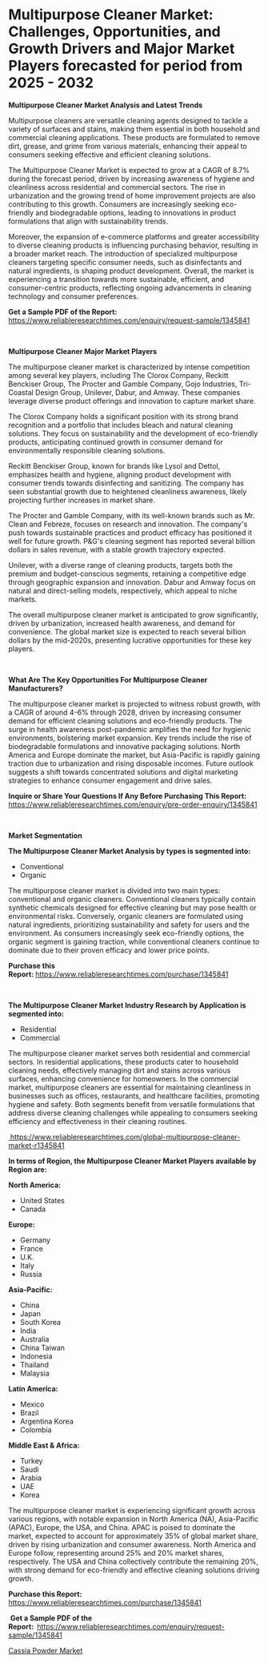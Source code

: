 <p><h1>Multipurpose Cleaner Market: Challenges, Opportunities, and Growth Drivers and Major Market Players forecasted for period from 2025 - 2032</h1></p><p><strong>Multipurpose Cleaner Market Analysis and Latest Trends</strong></p>
<p><p>Multipurpose cleaners are versatile cleaning agents designed to tackle a variety of surfaces and stains, making them essential in both household and commercial cleaning applications. These products are formulated to remove dirt, grease, and grime from various materials, enhancing their appeal to consumers seeking effective and efficient cleaning solutions.</p><p>The Multipurpose Cleaner Market is expected to grow at a CAGR of 8.7% during the forecast period, driven by increasing awareness of hygiene and cleanliness across residential and commercial sectors. The rise in urbanization and the growing trend of home improvement projects are also contributing to this growth. Consumers are increasingly seeking eco-friendly and biodegradable options, leading to innovations in product formulations that align with sustainability trends. </p><p>Moreover, the expansion of e-commerce platforms and greater accessibility to diverse cleaning products is influencing purchasing behavior, resulting in a broader market reach. The introduction of specialized multipurpose cleaners targeting specific consumer needs, such as disinfectants and natural ingredients, is shaping product development. Overall, the market is experiencing a transition towards more sustainable, efficient, and consumer-centric products, reflecting ongoing advancements in cleaning technology and consumer preferences.</p></p>
<p><strong>Get a Sample PDF of the Report:&nbsp;</strong> <a href="https://www.reliableresearchtimes.com/enquiry/request-sample/1345841?utm_campaign=2275&utm_medium=2&utm_source=Github&utm_content=ia&utm_term=31032025&utm_id=multipurpose-cleaner">https://www.reliableresearchtimes.com/enquiry/request-sample/1345841</a></p>
<p>&nbsp;</p>
<p><strong>Multipurpose Cleaner Major Market Players</strong></p>
<p><p>The multipurpose cleaner market is characterized by intense competition among several key players, including The Clorox Company, Reckitt Benckiser Group, The Procter and Gamble Company, Gojo Industries, Tri-Coastal Design Group, Unilever, Dabur, and Amway. These companies leverage diverse product offerings and innovation to capture market share.</p><p>The Clorox Company holds a significant position with its strong brand recognition and a portfolio that includes bleach and natural cleaning solutions. They focus on sustainability and the development of eco-friendly products, anticipating continued growth in consumer demand for environmentally responsible cleaning solutions. </p><p>Reckitt Benckiser Group, known for brands like Lysol and Dettol, emphasizes health and hygiene, aligning product development with consumer trends towards disinfecting and sanitizing. The company has seen substantial growth due to heightened cleanliness awareness, likely projecting further increases in market share.</p><p>The Procter and Gamble Company, with its well-known brands such as Mr. Clean and Febreze, focuses on research and innovation. The company's push towards sustainable practices and product efficacy has positioned it well for future growth. P&G's cleaning segment has reported several billion dollars in sales revenue, with a stable growth trajectory expected.</p><p>Unilever, with a diverse range of cleaning products, targets both the premium and budget-conscious segments, retaining a competitive edge through geographic expansion and innovation. Dabur and Amway focus on natural and direct-selling models, respectively, which appeal to niche markets.</p><p>The overall multipurpose cleaner market is anticipated to grow significantly, driven by urbanization, increased health awareness, and demand for convenience. The global market size is expected to reach several billion dollars by the mid-2020s, presenting lucrative opportunities for these key players.</p></p>
<p>&nbsp;</p>
<p><strong>What Are The Key Opportunities For Multipurpose Cleaner Manufacturers?</strong></p>
<p><p>The multipurpose cleaner market is projected to witness robust growth, with a CAGR of around 4-6% through 2028, driven by increasing consumer demand for efficient cleaning solutions and eco-friendly products. The surge in health awareness post-pandemic amplifies the need for hygienic environments, bolstering market expansion. Key trends include the rise of biodegradable formulations and innovative packaging solutions. North America and Europe dominate the market, but Asia-Pacific is rapidly gaining traction due to urbanization and rising disposable incomes. Future outlook suggests a shift towards concentrated solutions and digital marketing strategies to enhance consumer engagement and drive sales.</p></p>
<p><strong>Inquire or Share Your Questions If Any Before Purchasing This Report:</strong> <a href="https://www.reliableresearchtimes.com/enquiry/pre-order-enquiry/1345841?utm_campaign=2275&utm_medium=2&utm_source=Github&utm_content=ia&utm_term=31032025&utm_id=multipurpose-cleaner">https://www.reliableresearchtimes.com/enquiry/pre-order-enquiry/1345841</a></p>
<p>&nbsp;</p>
<p><strong>Market Segmentation</strong></p>
<p><strong>The Multipurpose Cleaner Market Analysis by types is segmented into:</strong></p>
<p><ul><li>Conventional</li><li>Organic</li></ul></p>
<p><p>The multipurpose cleaner market is divided into two main types: conventional and organic cleaners. Conventional cleaners typically contain synthetic chemicals designed for effective cleaning but may pose health or environmental risks. Conversely, organic cleaners are formulated using natural ingredients, prioritizing sustainability and safety for users and the environment. As consumers increasingly seek eco-friendly options, the organic segment is gaining traction, while conventional cleaners continue to dominate due to their proven efficacy and lower price points.</p></p>
<p><strong>Purchase this Report:&nbsp;</strong><a href="https://www.reliableresearchtimes.com/purchase/1345841?utm_campaign=2275&utm_medium=2&utm_source=Github&utm_content=ia&utm_term=31032025&utm_id=multipurpose-cleaner">https://www.reliableresearchtimes.com/purchase/1345841</a></p>
<p>&nbsp;</p>
<p><strong>The Multipurpose Cleaner Market Industry Research by Application is segmented into:</strong></p>
<p><ul><li>Residential</li><li>Commercial</li></ul></p>
<p><p>The multipurpose cleaner market serves both residential and commercial sectors. In residential applications, these products cater to household cleaning needs, effectively managing dirt and stains across various surfaces, enhancing convenience for homeowners. In the commercial market, multipurpose cleaners are essential for maintaining cleanliness in businesses such as offices, restaurants, and healthcare facilities, promoting hygiene and safety. Both segments benefit from versatile formulations that address diverse cleaning challenges while appealing to consumers seeking efficiency and effectiveness in their cleaning routines.</p></p>
<p><a href="https://www.reliableresearchtimes.com/global-multipurpose-cleaner-market-r1345841?utm_campaign=2275&utm_medium=2&utm_source=Github&utm_content=ia&utm_term=31032025&utm_id=multipurpose-cleaner">&nbsp;https://www.reliableresearchtimes.com/global-multipurpose-cleaner-market-r1345841</a></p>
<p><strong>In terms of Region, the Multipurpose Cleaner Market Players available by Region are:</strong></p>
<p>
    <p> <strong> North America: </strong>
        <ul>
            <li>United States</li>
            <li>Canada</li>
        </ul>
        </p> 
    <p> <strong> Europe: </strong>
        <ul>
            <li>Germany</li>
            <li>France</li>
            <li>U.K.</li>
            <li>Italy</li>
            <li>Russia</li>
        </ul>
        </p> 
    <p> <strong> Asia-Pacific: </strong>
        <ul>
            <li>China</li>
            <li>Japan</li>
            <li>South Korea</li>
            <li>India</li>
            <li>Australia</li>
            <li>China Taiwan</li>
            <li>Indonesia</li>
            <li>Thailand</li>
            <li>Malaysia</li>
        </ul>
        </p> 
    <p> <strong> Latin America: </strong>
        <ul>
            <li>Mexico</li>
            <li>Brazil</li>
            <li>Argentina Korea</li>
            <li>Colombia</li>
        </ul>
        </p> 
    <p> <strong> Middle East & Africa: </strong>
        <ul>
            <li>Turkey</li>
            <li>Saudi</li>
            <li>Arabia</li>
            <li>UAE</li>
            <li>Korea</li>
        </ul>
    </p>
    </p>
<p><p>The multipurpose cleaner market is experiencing significant growth across various regions, with notable expansion in North America (NA), Asia-Pacific (APAC), Europe, the USA, and China. APAC is poised to dominate the market, expected to account for approximately 35% of global market share, driven by rising urbanization and consumer awareness. North America and Europe follow, representing around 25% and 20% market shares, respectively. The USA and China collectively contribute the remaining 20%, with strong demand for eco-friendly and effective cleaning solutions driving growth.</p></p>
<p><strong>Purchase this Report: </strong><a href="https://www.reliableresearchtimes.com/purchase/1345841?utm_campaign=2275&utm_medium=2&utm_source=Github&utm_content=ia&utm_term=31032025&utm_id=multipurpose-cleaner">https://www.reliableresearchtimes.com/purchase/1345841</a></p>
<p>&nbsp;<strong>Get a Sample PDF of the Report:&nbsp;&nbsp;</strong><a href="https://www.reliableresearchtimes.com/enquiry/request-sample/1345841?utm_campaign=2275&utm_medium=2&utm_source=Github&utm_content=ia&utm_term=31032025&utm_id=multipurpose-cleaner">https://www.reliableresearchtimes.com/enquiry/request-sample/1345841</a></p>
<p><strong></strong></p>
<p><p><a href="https://github.com/DianaWilson796/Market-Research-Report-List-2/blob/main/cassia-powder-market.md?utm_campaign=2275&utm_medium=2&utm_source=Github&utm_content=ia&utm_term=31032025&utm_id=multipurpose-cleaner">Cassia Powder Market</a></p></p>